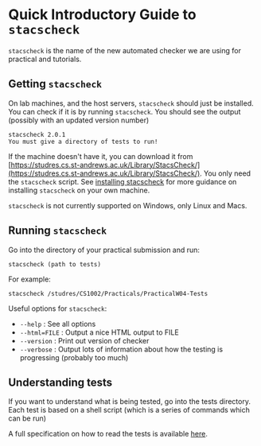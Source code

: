 Quick Introductory Guide to `stacscheck`
========================================

`stacscheck` is the name of the new automated checker we are using for practical and tutorials.

Getting `stacscheck`
--------------------

On lab machines, and the host servers, `stacscheck` should just be installed. You can check if it is by running
`stacscheck`. You should see the output (possibly with an updated version number)

```
stacscheck 2.0.1
You must give a directory of tests to run!
```

If the machine doesn't have it, you can download it from 
[https://studres.cs.st-andrews.ac.uk/Library/StacsCheck/](https://studres.cs.st-andrews.ac.uk/Library/StacsCheck/).
You only need the `stacscheck` script. See [installing stacscheck](installing-stacscheck.html) for more guidance
on installing `stacscheck` on your own machine.

`stacscheck` is not currently supported on Windows, only Linux and Macs.


Running `stacscheck`
--------------------

Go into the directory of your practical submission and run:

`stacscheck (path to tests)`

For example:

`stacscheck /studres/CS1002/Practicals/PracticalW04-Tests`

Useful options for `stacscheck`:

*  `--help`      : See all options
*  `--html=FILE` : Output a nice HTML output to FILE
*  `--version`   : Print out version of checker
*  `--verbose`   : Output lots of information about how the testing is progressing (probably too much)

Understanding tests
-------------------

If you want to understand what is being tested, go into the tests directory. Each test is based
on a shell script (which is a series of commands which can be run)

A full specification on how to read the tests is available [here](specification.html).

